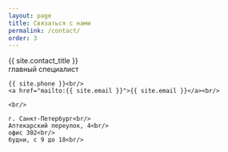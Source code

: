 ```yaml
---
layout: page
title: Связаться с нами
permalink: /contact/
order: 3
---
```


<p>
    {{ site.contact_title }}<br/>
	главный специалист<br/>

    {{ site.phone }}<br/>
    <a href="mailto:{{ site.email }}">{{ site.email }}</a><br/>

    <br/>

	г. Санкт-Петербург<br/>
	Аптекарский переулок, 4<br/>
	офис 302<br/>
	будни, c 9 до 18<br/>
</p>

<div id="contact-map"></div>

<script type="text/javascript">
	function yandex_map(ymaps)
	{
	    var map = new ymaps.Map("contact-map",
	    {
            center: [59.943, 30.328181], 
            zoom: 16,
    		controls: ['zoomControl', 'typeSelector', 'fullscreenControl']
        })

	    if (map)
	    {
	    	var placemark = new ymaps.Placemark([59.942952, 30.329104],
	    	{
	            // balloonContent: '<b>Albert Construction</b><br/>Аптекарский переулок, 4<br/>офис 302'
			    balloonContentBody:
			    [
		            '<address style="font-style: normal">',
		            '<strong>Albert Construction</strong>',
		            '<br/>',
		            'Адрес: 119021, Санкт-Петербург, Аптекарский переулок, 4',
		            '<br/>',
		            'Подробнее: <a href="https://company.yandex.ru/">https://company.yandex.ru</a>',
		            '</address>'
		        ].join('')

	        },
	        {
	            preset: 'islands#redDotIcon',
	            // iconColor: '#0095b6'
	        })

	        // placemark.openBalloon()

	        map.geoObjects.add(placemark)
	    }
	}
</script>

<script src="https://api-maps.yandex.ru/2.1/?onload=yandex_map&lang=ru_RU" type="text/javascript"> </script>